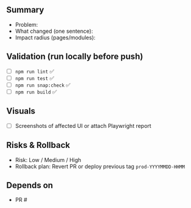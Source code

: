 ## Summary
- Problem:
- What changed (one sentence):
- Impact radius (pages/modules):

## Validation (run locally before push)
- [ ] `npm run lint` ✅
- [ ] `npm run test` ✅
- [ ] `npm run snap:check` ✅
- [ ] `npm run build` ✅

## Visuals
- [ ] Screenshots of affected UI or attach Playwright report

## Risks & Rollback
- Risk: Low / Medium / High
- Rollback plan: Revert PR or deploy previous tag `prod-YYYYMMDD-HHMM`

## Depends on
- PR #